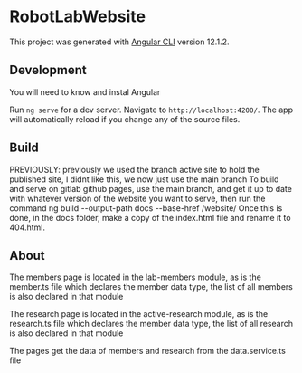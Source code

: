 # RobotLabWebsite

This project was generated with [Angular CLI](https://github.com/angular/angular-cli) version 12.1.2.

## Development
You will need to know and instal Angular

Run `ng serve` for a dev server. Navigate to `http://localhost:4200/`. The app will automatically reload if you change any of the source files.

## Build
PREVIOUSLY: previously we used the branch active site to hold the published site, I didnt like this, we now just use the main branch
To build and serve on gitlab github pages, use the main branch, and get it up to date with whatever version of the website you want to serve, then run the command
  ng build --output-path docs --base-href /website/
Once this is done, in the docs folder, make a copy of the index.html file and rename it to 404.html. 

## About
The members page is located in the lab-members module, as is the member.ts file which declares the member data type, the list of all members is also declared in that module

The research page is located in the active-research module, as is the research.ts file which declares the member data type, the list of all research is also declared in that module

The pages get the data of members and research from the data.service.ts file
